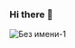 ### Hi there 👋

<!--
**Ja1rman/ja1rman** is a ✨ _special_ ✨ repository because its `README.md` (this file) appears on your GitHub profile.

Here are some ideas to get you started:

- 🔭 I’m currently working on ...
- 🌱 I’m currently learning ...
- 👯 I’m looking to collaborate on ...
- 🤔 I’m looking for help with ...
- 💬 Ask me about ...
- 📫 How to reach me: ...
- 😄 Pronouns: ...
- ⚡ Fun fact: ...
-->

  ![Без имени-1](https://github.com/Ja1rman/ja1rman/assets/49319500/814bff1d-1804-4da5-bc9b-dca5d6848ea4)
